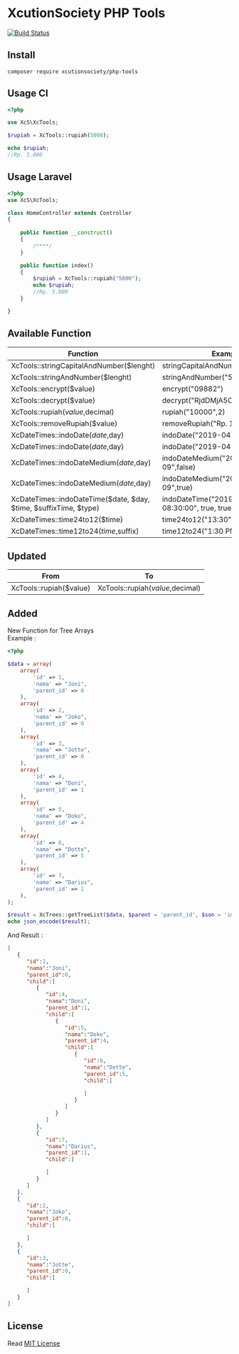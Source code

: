 # XcutionSociety PHP Tools

[![Build Status](https://img.shields.io/badge/packagist-v0.1.4-success.svg)](https://xcutionsociety.github.io/php-tools/)

## Install
```composer
composer require xcutionsociety/php-tools
```

## Usage CI

```php
<?php 

use XcS\XcTools;

$rupiah = XcTools::rupiah(5000);

echo $rupiah;
//Rp. 5.000
```

## Usage Laravel

```php
<?php 
use XcS\XcTools;

class HomeController extends Controller
{
   
    public function __construct()
    {
        /****/
    }

    public function index()
    {
        $rupiah = XcTools::rupiah("5000");
        echo $rupiah;
        //Rp. 5.000
    }

}
```
## Available Function

| Function | Example | Result |
| ------ | ------ | ------ |
| XcTools::stringCapitalAndNumber($lenght) | stringCapitalAndNumber("5") | 6L8P1
| XcTools::stringAndNumber($lenght) | stringAndNumber("5") | IPDeT
| XcTools::encrypt($value) | encrypt("09882") | RjdDMjA5ODgyTWJ6RA==
| XcTools::decrypt($value) | decrypt("RjdDMjA5ODgyTWJ6RA==") | 09882
| XcTools::rupiah($value,$decimal) | rupiah("10000",2) | Rp. 10.000,00
| XcTools::removeRupiah($value) | removeRupiah("Rp. 10.000,00") | 10000
| XcDateTimes::indoDate($date,$day) | indoDate("2019-04-09",false) | 09 April 2019
| XcDateTimes::indoDate($date,$day) | indoDate("2019-04-09",true) | Selasa, 09 April 2019
| XcDateTimes::indoDateMedium($date,$day) | indoDateMedium("2019-04-09",false) | 09 Apr 2019
| XcDateTimes::indoDateMedium($date,$day) | indoDateMedium("2019-04-09",true) | Selasa, 09 Apr 2019
| XcDateTimes::indoDateTime($date, $day, $time, $suffixTime, $type) | indoDateTime("2019-04-09 08:30:00", true, true, "WIB", "M") | Selasa, 09 Apr 2019 08:30 WIB
| XcDateTimes::time24to12($time) | time24to12("13:30") | 01:30 PM
| XcDateTimes::time12to24($time,$suffix) | time12to24("1:30 PM","WIB") | 13:30 WIB

## Updated

|From|To|
|-----|-----|
|XcTools::rupiah($value)|XcTools::rupiah($value,$decimal)

## Added

New Function for Tree Arrays <br>
Example :
```php
<?php 

$data = array(
    array(
        'id' => 1,
        'nama' => "Joni",
        'parent_id' => 0
    ),
    array(
        'id' => 2,
        'nama' => "Joko",
        'parent_id' => 0
    ),
    array(
        'id' => 3,
        'nama' => "Jotte",
        'parent_id' => 0
    ),
    array(
        'id' => 4,
        'nama' => "Doni",
        'parent_id' => 1
    ),
    array(
        'id' => 5,
        'nama' => "Doko",
        'parent_id' => 4
    ),
    array(
        'id' => 6,
        'nama' => "Dotte",
        'parent_id' => 5
    ),
    array(
        'id' => 7,
        'nama' => "Darius",
        'parent_id' => 1
    ),
);

$result = XcTrees::getTreeList($data, $parent = 'parent_id', $son = 'id', $pid = 0, $child = 'childs');
echo json_encode($result);
```
And Result :

```json
[
   {
      "id":1,
      "nama":"Joni",
      "parent_id":0,
      "child":[
         {
            "id":4,
            "nama":"Doni",
            "parent_id":1,
            "child":[
               {
                  "id":5,
                  "nama":"Doko",
                  "parent_id":4,
                  "child":[
                     {
                        "id":6,
                        "nama":"Dotte",
                        "parent_id":5,
                        "child":[

                        ]
                     }
                  ]
               }
            ]
         },
         {
            "id":7,
            "nama":"Darius",
            "parent_id":1,
            "child":[

            ]
         }
      ]
   },
   {
      "id":2,
      "nama":"Joko",
      "parent_id":0,
      "child":[

      ]
   },
   {
      "id":3,
      "nama":"Jotte",
      "parent_id":0,
      "child":[

      ]
   }
]
````


## License
Read [MIT License](LICENSE)
